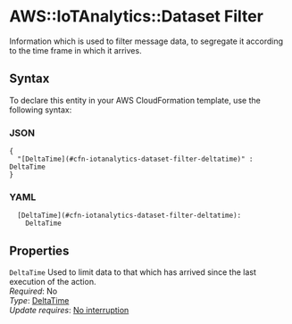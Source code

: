# AWS::IoTAnalytics::Dataset Filter<a name="aws-properties-iotanalytics-dataset-filter"></a>

Information which is used to filter message data, to segregate it according to the time frame in which it arrives\.

## Syntax<a name="aws-properties-iotanalytics-dataset-filter-syntax"></a>

To declare this entity in your AWS CloudFormation template, use the following syntax:

### JSON<a name="aws-properties-iotanalytics-dataset-filter-syntax.json"></a>

```
{
  "[DeltaTime](#cfn-iotanalytics-dataset-filter-deltatime)" : DeltaTime
}
```

### YAML<a name="aws-properties-iotanalytics-dataset-filter-syntax.yaml"></a>

```
  [DeltaTime](#cfn-iotanalytics-dataset-filter-deltatime):
    DeltaTime
```

## Properties<a name="aws-properties-iotanalytics-dataset-filter-properties"></a>

`DeltaTime` <a name="cfn-iotanalytics-dataset-filter-deltatime"></a>
Used to limit data to that which has arrived since the last execution of the action\.  
_Required_: No  
_Type_: [DeltaTime](aws-properties-iotanalytics-dataset-deltatime.md)  
_Update requires_: [No interruption](https://docs.aws.amazon.com/AWSCloudFormation/latest/UserGuide/using-cfn-updating-stacks-update-behaviors.html#update-no-interrupt)
